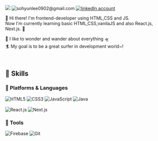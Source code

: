 <!--
**lisohh/lisohh** is a ✨ _special_ ✨ repository because its `README.md` (this file) appears on your GitHub profile.

Here are some ideas to get you started:

- 🔭 I’m currently working on ...
- 🌱 I’m currently learning ...
- 👯 I’m looking to collaborate on ...
- 🤔 I’m looking for help with ...
- 💬 Ask me about ...
- 📫 How to reach me: ...
- 😄 Pronouns: ...
- ⚡ Fun fact: ...
-->
<a href="https://lisohh-blog-lisohh.vercel.app/"><img src="https://img.shields.io/badge/-%E2%9D%8B%20blogs-brightgreen"/></a>
<img alt="sohyunlee0902@gmail.com"  src="https://img.shields.io/badge/Gmail-EA4335?style=flat-square&logo=Gmail&logoColor=white"/>
<a href="https://www.linkedin.com/in/sohyun-lee-601092183/"><img alt="linkedIn account"  src="https://img.shields.io/badge/SohyunLee-0A66C2?style=flat-square&logo=LinkedIn&logoColor=white"/></a>


👋 Hi there! I'm frontend-developer using HTML,CSS and JS.<br>
Now I'm currently learning basic HTML,CSS,vanilaJS and also React.js, Next.js. 🌱

🐬 I like to wonder and wander about everything 🛸<br>
🏄 My goal is to be a great surfer in development world~!

<br>

## 🔑 Skills

### 📡 Platforms & Languages

<img alt="HTML5"  src="https://img.shields.io/badge/HTML5-E34F26?style=flat-square&logo=HTML5&logoColor=white"/><span>
<img alt="CSS3"  src="https://img.shields.io/badge/CSS3-1572B6?style=flat-square&logo=CSS3&logoColor=white"/><span>
<img alt="JavaScript"  src="https://img.shields.io/badge/JavaScript-F7DF1E?style=flat-square&logo=JavaScript&logoColor=white"/><span>
<img alt="Java"  src="https://img.shields.io/badge/Java-007396?style=flat-square&logo=Java&logoColor=white"/><br><br>
<img alt="React.js"  src="https://img.shields.io/badge/React.js-61DAFB?style=flat-square&logo=React.js&logoColor=white"/><span>
<img alt="Next.js"  src="https://img.shields.io/badge/Next.js-000000?style=flat-square&logo=Next.js&logoColor=white"/>

### 🔫 Tools

<img alt="Firebase"  src="https://img.shields.io/badge/Firebase-FFCA28?style=flat-square&logo=Firebase&logoColor=white"/><span>
<img alt="Git"  src="https://img.shields.io/badge/Git-red?style=flat-square&logo=Git&logoColor=white"/>

